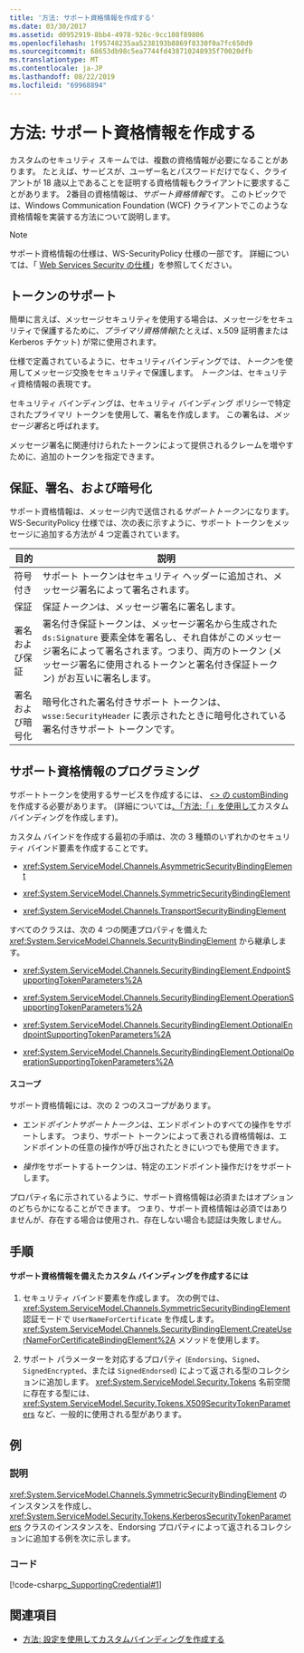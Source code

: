 ```yaml
---
title: '方法: サポート資格情報を作成する'
ms.date: 03/30/2017
ms.assetid: d0952919-8bb4-4978-926c-9cc108f89806
ms.openlocfilehash: 1f95748235aa5238193b8869f8330f0a7fc650d9
ms.sourcegitcommit: 68653db98c5ea7744fd438710248935f70020dfb
ms.translationtype: MT
ms.contentlocale: ja-JP
ms.lasthandoff: 08/22/2019
ms.locfileid: "69968894"
---
```

# <a name="how-to-create-a-supporting-credential"></a>方法: サポート資格情報を作成する
カスタムのセキュリティ スキームでは、複数の資格情報が必要になることがあります。 たとえば、サービスが、ユーザー名とパスワードだけでなく、クライアントが 18 歳以上であることを証明する資格情報もクライアントに要求することがあります。 2番目の資格情報は、*サポート資格情報*です。 このトピックでは、Windows Communication Foundation (WCF) クライアントでこのような資格情報を実装する方法について説明します。  
  
> [!NOTE]
> サポート資格情報の仕様は、WS-SecurityPolicy 仕様の一部です。 詳細については、「 [Web Services Security の仕様](https://go.microsoft.com/fwlink/?LinkId=88537)」を参照してください。  
  
## <a name="supporting-tokens"></a>トークンのサポート  
 簡単に言えば、メッセージセキュリティを使用する場合は、メッセージをセキュリティで保護するために、*プライマリ資格情報*(たとえば、x.509 証明書または Kerberos チケット) が常に使用されます。  
  
 仕様で定義されているように、セキュリティバインディングでは、*トークン*を使用してメッセージ交換をセキュリティで保護します。 *トークン*は、セキュリティ資格情報の表現です。  
  
 セキュリティ バインディングは、セキュリティ バインディング ポリシーで特定されたプライマリ トークンを使用して、署名を作成します。 この署名は、*メッセージ署名*と呼ばれます。  
  
 メッセージ署名に関連付けられたトークンによって提供されるクレームを増やすために、追加のトークンを指定できます。  
  
## <a name="endorsing-signing-and-encrypting"></a>保証、署名、および暗号化  
 サポート資格情報は、メッセージ内で送信される*サポートトークン*になります。 WS-SecurityPolicy 仕様では、次の表に示すように、サポート トークンをメッセージに追加する方法が 4 つ定義されています。  
  
|目的|説明|  
|-------------|-----------------|  
|符号付き|サポート トークンはセキュリティ ヘッダーに追加され、メッセージ署名によって署名されます。|  
|保証|保証*トークン*は、メッセージ署名に署名します。|  
|署名および保証|署名付き保証トークンは、メッセージ署名から生成された `ds:Signature` 要素全体を署名し、それ自体がこのメッセージ署名によって署名されます。つまり、両方のトークン (メッセージ署名に使用されるトークンと署名付き保証トークン) がお互いに署名します。|  
|署名および暗号化|暗号化された署名付きサポート トークンは、`wsse:SecurityHeader` に表示されたときに暗号化されている署名付きサポート トークンです。|  
  
## <a name="programming-supporting-credentials"></a>サポート資格情報のプログラミング  
 サポートトークンを使用するサービスを作成するには、 [ \<> の customBinding](../../../../docs/framework/configure-apps/file-schema/wcf/custombinding.md)を作成する必要があります。 (詳細については[、「方法:「」を使用して](../../../../docs/framework/wcf/feature-details/how-to-create-a-custom-binding-using-the-securitybindingelement.md)カスタムバインディングを作成します)。  
  
 カスタム バインドを作成する最初の手順は、次の 3 種類のいずれかのセキュリティ バインド要素を作成することです。  
  
- <xref:System.ServiceModel.Channels.AsymmetricSecurityBindingElement>  
  
- <xref:System.ServiceModel.Channels.SymmetricSecurityBindingElement>  
  
- <xref:System.ServiceModel.Channels.TransportSecurityBindingElement>  
  
 すべてのクラスは、次の 4 つの関連プロパティを備えた <xref:System.ServiceModel.Channels.SecurityBindingElement> から継承します。  
  
- <xref:System.ServiceModel.Channels.SecurityBindingElement.EndpointSupportingTokenParameters%2A>  
  
- <xref:System.ServiceModel.Channels.SecurityBindingElement.OperationSupportingTokenParameters%2A>  
  
- <xref:System.ServiceModel.Channels.SecurityBindingElement.OptionalEndpointSupportingTokenParameters%2A>  
  
- <xref:System.ServiceModel.Channels.SecurityBindingElement.OptionalOperationSupportingTokenParameters%2A>  
  
#### <a name="scopes"></a>スコープ  
 サポート資格情報には、次の 2 つのスコープがあります。  
  
- エンド*ポイントサポートトークン*は、エンドポイントのすべての操作をサポートします。 つまり、サポート トークンによって表される資格情報は、エンドポイントの任意の操作が呼び出されたときにいつでも使用できます。  
  
- *操作*をサポートするトークンは、特定のエンドポイント操作だけをサポートします。  
  
 プロパティ名に示されているように、サポート資格情報は必須またはオプションのどちらかになることができます。 つまり、サポート資格情報は必須ではありませんが、存在する場合は使用され、存在しない場合も認証は失敗しません。  
  
## <a name="procedures"></a>手順  
  
#### <a name="to-create-a-custom-binding-that-includes-supporting-credentials"></a>サポート資格情報を備えたカスタム バインディングを作成するには  
  
1. セキュリティ バインド要素を作成します。 次の例では、<xref:System.ServiceModel.Channels.SymmetricSecurityBindingElement> 認証モードで `UserNameForCertificate` を作成します。 <xref:System.ServiceModel.Channels.SecurityBindingElement.CreateUserNameForCertificateBindingElement%2A> メソッドを使用します。  
  
2. サポート パラメーターを対応するプロパティ (`Endorsing`、`Signed`、`SignedEncrypted`、または `SignedEndorsed`) によって返される型のコレクションに追加します。 <xref:System.ServiceModel.Security.Tokens> 名前空間に存在する型には、<xref:System.ServiceModel.Security.Tokens.X509SecurityTokenParameters> など、一般的に使用される型があります。  
  
## <a name="example"></a>例  
  
### <a name="description"></a>説明  
 <xref:System.ServiceModel.Channels.SymmetricSecurityBindingElement> のインスタンスを作成し、<xref:System.ServiceModel.Security.Tokens.KerberosSecurityTokenParameters> クラスのインスタンスを、Endorsing プロパティによって返されるコレクションに追加する例を次に示します。  
  
### <a name="code"></a>コード  
 [!code-csharp[c_SupportingCredential#1](../../../../samples/snippets/csharp/VS_Snippets_CFX/c_supportingcredential/cs/source.cs#1)]  
  
## <a name="see-also"></a>関連項目

- [方法: 設定を使用してカスタムバインディングを作成する](../../../../docs/framework/wcf/feature-details/how-to-create-a-custom-binding-using-the-securitybindingelement.md)
